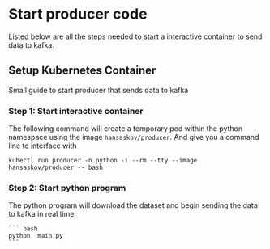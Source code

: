 # Start producer code

Listed below are all the steps needed to start a interactive container to send data to kafka. 

## Setup Kubernetes Container

Small guide to start producer that sends data to kafka

### **Step 1**: Start interactive container

The following command will create a temporary pod within the python namespace using the image `hansaskov/producer`. And give you a command line to interface with
```
kubectl run producer -n python -i --rm --tty --image hansaskov/producer -- bash 
```

### **Step 2**: Start python program

The python program will download the dataset and begin sending the data to kafka in real time

    ``` bash
    python  main.py
    ```


